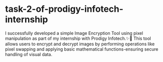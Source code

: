 # task-2-of-prodigy-infotech-internship
I successfully developed a simple Image Encryption Tool using pixel manipulation as part of my internship with Prodigy Infotech.✨🔐 This tool allows users to encrypt and decrypt images by performing operations like pixel swapping and applying basic mathematical functions-ensuring secure handling of visual data.
